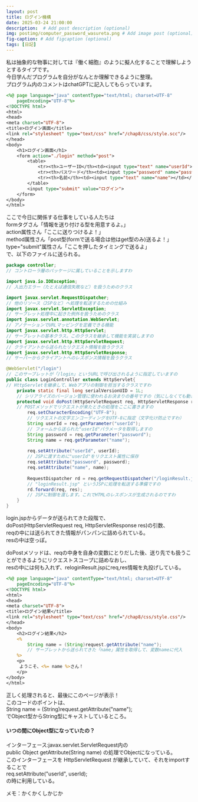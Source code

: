 ```yaml
---
layout: post
title: ログイン機構
date: 2025-03-24 21:00:00
description:  # Add post description (optional)
img: postimg/computer_password_wasureta.png # Add image post (optional)
fig-caption: # Add figcaption (optional)
tags: [日記]
---
```


私は抽象的な物事に対しては『働く細胞』のように擬人化することで理解しようとするタイプです。<br>
今日学んだプログラムを自分がなんとか理解できるように整理。<br>
プログラム内のコメントはchatGPTに記入してもらっています。<br>

```jsp
<%@ page language="java" contentType="text/html; charset=UTF-8"
    pageEncoding="UTF-8"%>
<!DOCTYPE html>
<html>
<head>
<meta charset="UTF-8">
<title>ログイン画面</title>
<link rel="stylesheet" type="text/css" href="/chap8/css/style.scc"/>
</head>
<body>
	<h1>ログイン画面</h1>
	<form action="./login" method="post">
		<table>
			<tr><th>ユーザーID</th><td><input type="text" name="userId"></td></tr>
			<tr><th>パスワード</th><td><input type="password" name="password"></td></tr>
			<tr><th>名前</th><td><input type="text" name="name"></td></tr>
		</table>
		<input type="submit" value="ログイン">
	</form>
</body>
</html>
```

ここで今日に関係する仕事をしている人たちは<br>
formタグさん「情報を送り付ける型を用意するよ。」<br>
action属性さん「ここに送りつけるよ！」<br>
method属性さん「post型(formで送る場合は他はget型のみ)送るよ！」<br>
type="submit"属性さん「ここを押したタイミングで送るよ」<br>
で、以下のファイルに送られる。

```java
package controller; 
// コントローラ層のパッケージに属していることを示しますわ

import java.io.IOException; 
// 入出力エラー（たとえば通信失敗など）を扱うためのクラス

import javax.servlet.RequestDispatcher; 
// 他のリソース（JSPなど）へ処理を転送するための仕組み
import javax.servlet.ServletException; 
// サーブレット処理中に起きた例外を扱うためのクラス
import javax.servlet.annotation.WebServlet; 
// アノテーションでURLマッピングを定義できる機能
import javax.servlet.http.HttpServlet; 
// サーブレットの基本クラス。このクラスを継承して機能を実装しますの
import javax.servlet.http.HttpServletRequest; 
// クライアントから送られたリクエスト情報を扱うクラス
import javax.servlet.http.HttpServletResponse; 
// サーバーからクライアントへのレスポンス情報を扱うクラス

@WebServlet("/login")
// このサーブレットが「/login」というURLで呼び出されるように指定していますの
public class LoginController extends HttpServlet{ 
// HttpServletを継承して、Webアプリの制御を担当するクラスですわ
	private static final long serialVersionUID = 1L;
	// シリアライズのバージョン管理に使われるお決まりの番号ですの（気にしなくても動きますが、入れておくのが慣習ですわ）
	protected void doPost(HttpServletRequest req, HttpServletResponse res)throws ServletException, IOException {
	// POSTメソッドでリクエストが来たときの処理をここに書きますの
		req.setCharacterEncoding("UTF-8");
		// リクエストの文字エンコーディングをUTF-8に指定（文字化け防止ですわ）
		String userId = req.getParameter("userId");
		// フォームから送られた"userId"パラメータを取得しますの
		String password = req.getParameter("password");
		String name = req.getParameter("name");
		
		req.setAttribute("userId", userId);
		// JSPに渡すために"userId"をリクエスト属性に保存
		req.setAttribute("password", password);
		req.setAttribute("name", name);
			
		RequestDispatcher rd = req.getRequestDispatcher("/loginResult.jsp");
		// "loginResult.jsp" というJSPに処理を転送する準備ですの
		rd.forward(req, res);
		// JSPに制御を渡します。これでHTMLのレスポンスが生成されるのですわ
	}
}
```
login.jspからデータが送られてきた段階で、<br>
doPost(HttpServletRequest req, HttpServletResponse res)の引数、<br>
reqの中には送られてきた情報がパンパンに詰められている。<br>
resの中は空っぽ。

doPostメソッドは、reqの中身を自身の変数にとりだした後、送り先でも扱うことができるようにリクエストスコープに詰めなおし、<br>
resの中には何も入れず、reloginResult.jspにreq,res情報を丸投げしている。

```jsp
<%@ page language="java" contentType="text/html; charset=UTF-8"
    pageEncoding="UTF-8"%>
<!DOCTYPE html>
<html>
<head>
<meta charset="UTF-8">
<title>ログイン結果</title>
<link rel="stylesheet" type="text/css" href="/chap8/css/style.css"/>
</head>
<body>
	<h2>ログイン結果</h2>
	<%
		String name = (String)request.getAttribute("name");
		// サーブレットから送られてきた「name」属性を取得して、変数nameに代入
	%>
	<p>
	 ようこそ、<%= name %>さん！
	</p>
</body>
</html>
```
正しく処理されると、最後にこのページが表示！<br>
このコードのポイントは、<br>
String name = (String)request.getAttribute("name");<br>
でObject型からString型にキャストしているところ。

#### いつの間にObject型になっていたの？<br>
インターフェース:javax.servlet.ServletRequest内の<br>
public Object getAttribute(String name) の処理でObjectになっている。<br>
このインターフェースを HttpServletRequest が継承していて、それをimportすることで<br>
req.setAttribute("userId", userId); <br>
の時に利用している。

メモ：かくかくしかじか